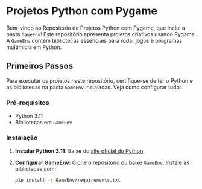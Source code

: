 # Projetos Python com Pygame 

Bem-vindo ao Repositório de Projetos Python com Pygame, que inclui a pasta `GameEnv`! Este repositório apresenta projetos criativos usando Pygame. A `GameEnv` contém bibliotecas essenciais para rodar jogos e programas multimídia em Python.

## Primeiros Passos

Para executar os projetos neste repositório, certifique-se de ter o Python e as bibliotecas na pasta `GameEnv` instaladas. Veja como configurar tudo:

### Pré-requisitos

- Python 3.11
- Bibliotecas em `GameEnv`

### Instalação

1. **Instalar Python 3.11:**
   Baixe do [site oficial do Python](https://www.python.org/downloads/).

2. **Configurar GameEnv:**
   Clone o repositório ou baixe `GameEnv`. Instale as bibliotecas com:

   ```bash
   pip install -r GameEnv/requirements.txt

